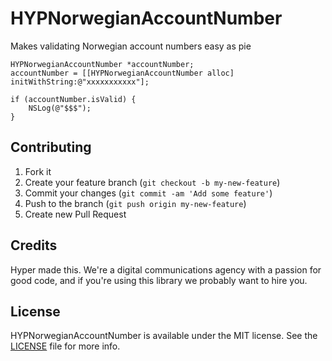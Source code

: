 HYPNorwegianAccountNumber
=========================

Makes validating Norwegian account numbers easy as pie

``` objc
HYPNorwegianAccountNumber *accountNumber;
accountNumber = [[HYPNorwegianAccountNumber alloc] initWithString:@"xxxxxxxxxxx"];

if (accountNumber.isValid) {
    NSLog(@"$$$");
}

```

## Contributing

1. Fork it
2. Create your feature branch (`git checkout -b my-new-feature`)
3. Commit your changes (`git commit -am 'Add some feature'`)
4. Push to the branch (`git push origin my-new-feature`)
5. Create new Pull Request

## Credits

Hyper made this. We're a digital communications agency with a passion for good code,
and if you're using this library we probably want to hire you.

## License

HYPNorwegianAccountNumber is available under the MIT license. See the [LICENSE](https://raw.githubusercontent.com/hyperoslo/HYPNorwegianSSN/develop/LICENSE.md) file for more info.
